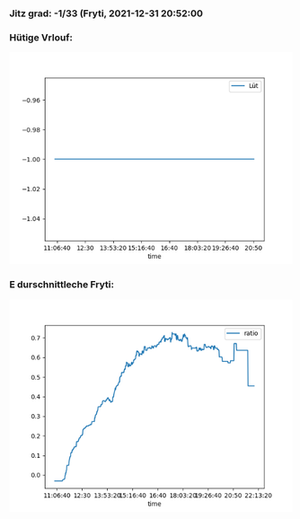 ### Jitz grad: -1/33 (Fryti, 2021-12-31 20:52:00

### Hütige Vrlouf:
![Graph](Today.png)

### E durschnittleche Fryti:
![Graph](Fryti.png)